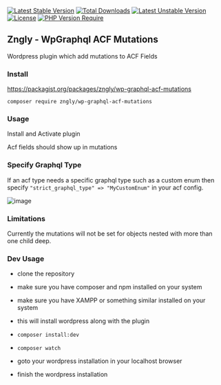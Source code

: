 [![Latest Stable Version](http://poser.pugx.org/zngly/wp-graphql-acf-mutations/v)](https://packagist.org/packages/zngly/wp-graphql-acf-mutations) [![Total Downloads](http://poser.pugx.org/zngly/wp-graphql-acf-mutations/downloads)](https://packagist.org/packages/zngly/wp-graphql-acf-mutations) [![Latest Unstable Version](http://poser.pugx.org/zngly/wp-graphql-acf-mutations/v/unstable)](https://packagist.org/packages/zngly/wp-graphql-acf-mutations) [![License](http://poser.pugx.org/zngly/wp-graphql-acf-mutations/license)](https://packagist.org/packages/zngly/wp-graphql-acf-mutations) [![PHP Version Require](http://poser.pugx.org/zngly/wp-graphql-acf-mutations/require/php)](https://packagist.org/packages/zngly/wp-graphql-acf-mutations)

## Zngly - WpGraphql ACF Mutations

Wordpress plugin which add mutations to ACF Fields

### Install

https://packagist.org/packages/zngly/wp-graphql-acf-mutations

`composer require zngly/wp-graphql-acf-mutations`

### Usage

Install and Activate plugin

Acf fields should show up in mutations

### Specify Graphql Type

If an acf type needs a specific graphql type such as a custom enum then specify
`"strict_graphql_type" => "MyCustomEnum"` in your acf config.

![image](https://user-images.githubusercontent.com/87081580/180242118-a887435c-d665-44aa-b569-c50cc27542c6.png)

### Limitations

Currently the mutations will not be set for objects nested with more than one child deep.

### Dev Usage

-   clone the repository
-   make sure you have composer and npm installed on your system
-   make sure you have XAMPP or something similar installed on your system
-   this will install wordpress along with the plugin

-   `composer install:dev`
-   `composer watch`

-   goto your wordpress installation in your localhost browser
-   finish the wordpress installation
